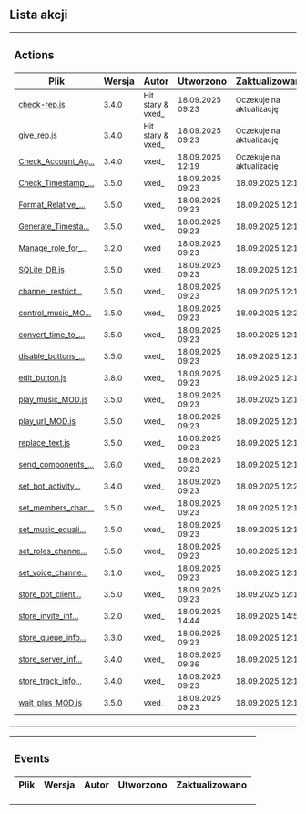 

## Lista akcji
<!-- ACTIONS_TABLE_START -->

<table>
<tr>
  <td>

### Actions
| Plik | Wersja | Autor | Utworzono | Zaktualizowano
|------|--------|-------|-----------|----------------|
| <small>[check-rep.js](https://github.com/vxe3D/dbm-mods/blob/main/actions%2F%5BVX-C%5Dcheck-rep.js)</small> | <small>3.4.0</small> | <small>Hit stary & vxed_</small> | <small>18.09.2025 09:23</small> | <small>Oczekuje na aktualizację</small> |
| <small>[give_rep.js](https://github.com/vxe3D/dbm-mods/blob/main/actions%2F%5BVX-C%5Dgive_rep.js)</small> | <small>3.4.0</small> | <small>Hit stary & vxed_</small> | <small>18.09.2025 09:23</small> | <small>Oczekuje na aktualizację</small> |
| <small>[Check_Account_Ag...](https://github.com/vxe3D/dbm-mods/blob/main/actions%2F%5BVX%5DCheck_Account_Age.js)</small> | <small>3.4.0</small> | <small>vxed_</small> | <small>18.09.2025 12:19</small> | <small>Oczekuje na aktualizację</small> |
| <small>[Check_Timestamp_...](https://github.com/vxe3D/dbm-mods/blob/main/actions%2F%5BVX%5DCheck_Timestamp_Difference.js)</small> | <small>3.5.0</small> | <small>vxed_</small> | <small>18.09.2025 09:23</small> | <small>18.09.2025 12:19</small> |
| <small>[Format_Relative_...](https://github.com/vxe3D/dbm-mods/blob/main/actions%2F%5BVX%5DFormat_Relative_Time.js)</small> | <small>3.5.0</small> | <small>vxed_</small> | <small>18.09.2025 09:23</small> | <small>18.09.2025 12:19</small> |
| <small>[Generate_Timesta...](https://github.com/vxe3D/dbm-mods/blob/main/actions%2F%5BVX%5DGenerate_Timestamp.js)</small> | <small>3.5.0</small> | <small>vxed_</small> | <small>18.09.2025 09:23</small> | <small>18.09.2025 12:19</small> |
| <small>[Manage_role_for_...](https://github.com/vxe3D/dbm-mods/blob/main/actions%2F%5BVX%5DManage_role_for_All_members.js)</small> | <small>3.2.0</small> | <small>vxed</small> | <small>18.09.2025 09:23</small> | <small>18.09.2025 12:19</small> |
| <small>[SQLite_DB.js](https://github.com/vxe3D/dbm-mods/blob/main/actions%2F%5BVX%5DSQLite_DB.js)</small> | <small>3.5.0</small> | <small>vxed_</small> | <small>18.09.2025 09:23</small> | <small>18.09.2025 12:19</small> |
| <small>[channel_restrict...](https://github.com/vxe3D/dbm-mods/blob/main/actions%2F%5BVX%5Dchannel_restriction.js)</small> | <small>3.5.0</small> | <small>vxed_</small> | <small>18.09.2025 09:23</small> | <small>18.09.2025 12:19</small> |
| <small>[control_music_MO...](https://github.com/vxe3D/dbm-mods/blob/main/actions%2F%5BVX%5Dcontrol_music_MOD.js)</small> | <small>3.5.0</small> | <small>vxed_</small> | <small>18.09.2025 09:23</small> | <small>18.09.2025 12:21</small> |
| <small>[convert_time_to_...](https://github.com/vxe3D/dbm-mods/blob/main/actions%2F%5BVX%5Dconvert_time_to_seconds_MOD.js)</small> | <small>3.5.0</small> | <small>vxed_</small> | <small>18.09.2025 09:23</small> | <small>18.09.2025 12:19</small> |
| <small>[disable_buttons_...](https://github.com/vxe3D/dbm-mods/blob/main/actions%2F%5BVX%5Ddisable_buttons_select.js)</small> | <small>3.5.0</small> | <small>vxed_</small> | <small>18.09.2025 09:23</small> | <small>18.09.2025 12:19</small> |
| <small>[edit_button.js](https://github.com/vxe3D/dbm-mods/blob/main/actions%2F%5BVX%5Dedit_button.js)</small> | <small>3.8.0</small> | <small>vxed_</small> | <small>18.09.2025 09:23</small> | <small>18.09.2025 12:19</small> |
| <small>[play_music_MOD.js](https://github.com/vxe3D/dbm-mods/blob/main/actions%2F%5BVX%5Dplay_music_MOD.js)</small> | <small>3.5.0</small> | <small>vxed_</small> | <small>18.09.2025 09:23</small> | <small>18.09.2025 12:19</small> |
| <small>[play_url_MOD.js](https://github.com/vxe3D/dbm-mods/blob/main/actions%2F%5BVX%5Dplay_url_MOD.js)</small> | <small>3.5.0</small> | <small>vxed_</small> | <small>18.09.2025 09:23</small> | <small>18.09.2025 12:19</small> |
| <small>[replace_text.js](https://github.com/vxe3D/dbm-mods/blob/main/actions%2F%5BVX%5Dreplace_text.js)</small> | <small>3.5.0</small> | <small>vxed_</small> | <small>18.09.2025 09:23</small> | <small>18.09.2025 12:19</small> |
| <small>[send_components_...](https://github.com/vxe3D/dbm-mods/blob/main/actions%2F%5BVX%5Dsend_components_v2_MOD.js)</small> | <small>3.6.0</small> | <small>vxed_</small> | <small>18.09.2025 09:23</small> | <small>18.09.2025 12:19</small> |
| <small>[set_bot_activity...](https://github.com/vxe3D/dbm-mods/blob/main/actions%2F%5BVX%5Dset_bot_activity_MOD.js)</small> | <small>3.4.0</small> | <small>vxed_</small> | <small>18.09.2025 09:23</small> | <small>18.09.2025 12:20</small> |
| <small>[set_members_chan...](https://github.com/vxe3D/dbm-mods/blob/main/actions%2F%5BVX%5Dset_members_channel_perms.js)</small> | <small>3.5.0</small> | <small>vxed_</small> | <small>18.09.2025 09:23</small> | <small>18.09.2025 12:19</small> |
| <small>[set_music_equali...](https://github.com/vxe3D/dbm-mods/blob/main/actions%2F%5BVX%5Dset_music_equalizer_MOD.js)</small> | <small>3.5.0</small> | <small>vxed_</small> | <small>18.09.2025 09:23</small> | <small>18.09.2025 12:19</small> |
| <small>[set_roles_channe...](https://github.com/vxe3D/dbm-mods/blob/main/actions%2F%5BVX%5Dset_roles_channel_perms.js)</small> | <small>3.5.0</small> | <small>vxed_</small> | <small>18.09.2025 09:23</small> | <small>18.09.2025 12:19</small> |
| <small>[set_voice_channe...](https://github.com/vxe3D/dbm-mods/blob/main/actions%2F%5BVX%5Dset_voice_channel_status_MOD.js)</small> | <small>3.1.0</small> | <small>vxed_</small> | <small>18.09.2025 09:23</small> | <small>18.09.2025 12:19</small> |
| <small>[store_bot_client...](https://github.com/vxe3D/dbm-mods/blob/main/actions%2F%5BVX%5Dstore_bot_client_info.js)</small> | <small>3.5.0</small> | <small>vxed_</small> | <small>18.09.2025 09:23</small> | <small>18.09.2025 12:19</small> |
| <small>[store_invite_inf...](https://github.com/vxe3D/dbm-mods/blob/main/actions%2F%5BVX%5Dstore_invite_info.js)</small> | <small>3.2.0</small> | <small>vxed_</small> | <small>18.09.2025 14:44</small> | <small>18.09.2025 14:57</small> |
| <small>[store_queue_info...](https://github.com/vxe3D/dbm-mods/blob/main/actions%2F%5BVX%5Dstore_queue_info_MOD.js)</small> | <small>3.3.0</small> | <small>vxed_</small> | <small>18.09.2025 09:23</small> | <small>18.09.2025 12:19</small> |
| <small>[store_server_inf...](https://github.com/vxe3D/dbm-mods/blob/main/actions%2F%5BVX%5Dstore_server_info.js)</small> | <small>3.4.0</small> | <small>vxed_</small> | <small>18.09.2025 09:36</small> | <small>18.09.2025 12:19</small> |
| <small>[store_track_info...](https://github.com/vxe3D/dbm-mods/blob/main/actions%2F%5BVX%5Dstore_track_info_MOD.js)</small> | <small>3.4.0</small> | <small>vxed_</small> | <small>18.09.2025 09:23</small> | <small>18.09.2025 12:19</small> |
| <small>[wait_plus_MOD.js](https://github.com/vxe3D/dbm-mods/blob/main/actions%2F%5BVX%5Dwait_plus_MOD.js)</small> | <small>3.5.0</small> | <small>vxed_</small> | <small>18.09.2025 09:23</small> | <small>18.09.2025 12:19</small> |

  </td>
</tr>
</table>

<table>
<tr>
  <td>

### Events
| Plik | Wersja | Autor | Utworzono | Zaktualizowano
|------|--------|-------|-----------|----------------|


  </td>
</tr>
</table>

<!-- ACTIONS_TABLE_END -->
